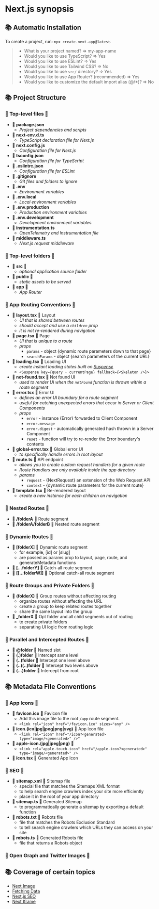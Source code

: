 # Next.js synopsis

## 📚 Automatic Installation
To create a project, run: ``npx create-next-app@latest``.
>   + What is your project named? => my-app-name
>   +  Would you like to use TypeScript? => Yes
>   +  Would you like to use ESLint? => Yes
>   +  Would you like to use Tailwind CSS? => No
>   +  Would you like to use `src/` directory? => Yes
>   +  Would you like to use App Router? (recommended) => Yes
>   +  Would you like to customize the default import alias (@/*)? => No

## 📚 Project Structure

### 💢 Top-level files 💢
+ 📄 **package.json**
    - _Project dependencies and scripts_
+ 📄 **next-env.d.ts**
    - _TypeScript declaration file for Next.js_
+ 📄 **next.config.js**
    - _Configuration file for Next.js_
+ 📄 **tsconfig.json**
    - _Configuration file for TypeScript_
+ 📄 **.eslintrc.json**
    - _Configuration file for ESLint_
+ 📄 **.gitignore**
    - _Git files and folders to ignore_
+ 📄 **.env**
    - _Environment variables_
+ 📄 **.env.local**
    - _Local environment variables_
+ 📄 **.env.production**
    - _Production environment variables_
+ 📄 **.env.development**
    - _Development environment variables_
+ 📄 **instrumentation.ts**
    - _OpenTelemetry and Instrumentation file_
+ 📄 **middleware.ts**
    - _Next.js request middleware_

### 💢 Top-level folders 💢
+ 📁 **src** 📁
    - _optional application source folder_
+ 📁 **public** 📁
    - _static assets to be served_
+ 📁 **app** 📁
    - _App Router_

### 💢 App Routing Conventions 💢
+ 📄 **layout.tsx** 📄 Layout
    - _UI that is shared between routes_
    - _should accept and use a `children` prop_
    - _it is not re-rendered during navigation_
+ 📄 **page.tsx** 📄 Page
    - _UI that is unique to a route_
    - _props_
      * `params` - object {dynamic route parameters down to that page}
      * `searchParams` - object {search parameters of the current URL}
+ 📄 **loading.tsx** 📄 Loading UI
    - _create instant loading states built on [Suspense](https://nextjs.org/docs/app/building-your-application/routing/loading-ui-and-streaming)_
    - `<Suspense key={query + currentPage} fallback={<Skeleton />}>`
+ 📄 **not-found.tsx** 📄 Not found UI
    - _used to render UI when the `notFound` function is thrown within a route segment_
+ 📄 **error.tsx** 📄 Error UI
    - _defines an error UI boundary for a route segment_
    - _useful for catching unexpected errors that occur in Server or Client Components_
    - _props_
      * `error` - instance {Error} forwarded to Client Component
      * `error.message`
      * `error.digest` - automatically generated hash thrown in a Server Component
      * `reset` - function will try to re-render the Error boundary's contents
+ 📄 **global-error.tsx** 📄 Global error UI
    - _to specifically handle errors in root layout_ 
+ 📄 **route.ts** 📄 API endpoint
    - _allows you to create custom request handlers for a given route_
    - _Route Handlers are only available inside the app directory_
    - _params_
      * `request` - {NextRequest} an extension of the Web Request API
      * `context` - {dynamic route parameters for the current route}    
+ 📄 **template.tsx** 📄 Re-rendered layout
    - _create a new instance for each children on navigation_

### 💢 Nested Routes 💢
+ 📁 **/folderA** 📁 Route segment
+ 📁 **/folderA/folderB** 📁 Nested route segment

### 💢 Dynamic Routes 💢
+ 📁 **[folderX]** 📁 Dynamic route segment
    - for example, [id] or [slug]
    - are passed as params prop to layout, page, route, and generateMetadata functions
+ 📁 **[...folderY]** 📁 Catch-all route segment
+ 📁 **[[...folderW]]** 📁 Optional catch-all route segment

### 💢 Route Groups and Private Folders 💢
+ 📁 **(folderX)** 📁 Group routes without affecting routing
    - organize routes without affecting the URL
    - create a group to keep related routes together
    - share the same layout into the group
+ 📁 **_folderX** 📁 Opt folder and all child segments out of routing
    - to create private folders
    - separating UI logic from routing logic

### 💢 Parallel and Intercepted Routes 💢
+ 📁 **@folder** 📁 Named slot
+ 📁 **(.)folder** 📁 Intercept same level
+ 📁 **(..)folder** 📁 Intercept one level above
+ 📁 **(..)(..)folder** 📁 Intercept two levels above
+ 📁 **(...)folder** 📁 Intercept from root

## 📚 Metadata File Conventions

### 💢 App Icons 💢
+ 📄 **favicon.ico** 📄 Favicon file
    - Add this image file to the root `/app` route segment.
    - ``<link rel="icon" href="/favicon.ico" sizes="any" />``
+ 📄 **icon.(ico|jpg|jpeg|png|svg)** 📄 App Icon file
    - ``<link rel="icon" href="/icon?<generated> type="image/<generated>" />"``
+ 📄 **apple-icon.(jpg|jpeg|png)** 📄
    - ``<link rel="apple-touch-icon" href="/apple-icon?<generated>" type="image/<generated>" />``
+ 📄 **icon.tsx** 📄 Generated App Icon


### 💢 SEO 💢
+ 📄 **sitemap.xml** 📄 Sitemap file
    - special file that matches the Sitemaps XML format
    - to help search engine crawlers index your site more efficiently
    - place it in the root of your app directory
+ 📄 **sitemap.ts** 📄 Generated Sitemap
    - to programmatically generate a sitemap by exporting a default function
+ 📄 **robots.txt** 📄 Robots file
    - file that matches the Robots Exclusion Standard
    - to tell search engine crawlers which URLs they can access on your site
+ 📄 **robots.ts** 📄 Generated Robots file
    - file that returns a Robots object

### 💢 Open Graph and Twitter Images 💢


## 📚 Coverage of certain topics

+ [Next Image](https://github.com/SKindij/Next.js-synopsis/blob/main/Next-Image.md)
+ [Fetching Data](https://github.com/SKindij/Next.js-synopsis/blob/main/DB-Fetching-Data.md)
+ [Next.js SEO](https://github.com/SKindij/Next.js-synopsis/blob/main/Next.js-SEO.md)
+ [Next Iframe](https://github.com/SKindij/Next.js-synopsis/blob/main/Next-Iframe.md)
















